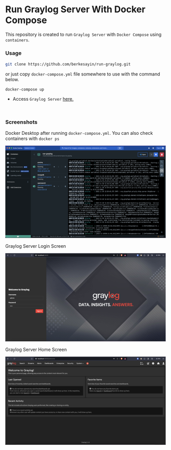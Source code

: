 # Run Graylog Server With Docker Compose

This repository is created to run `Graylog Server` with `Docker Compose` using `containers`.

### Usage

```bash
git clone https://github.com/berkesayin/run-graylog.git
```

or just copy `docker-compose.yml` file somewhere to use with the command below.

```
docker-compose up
```

- Access `Graylog Server` [here.](http://localhost:9000)

<br/>

### Screenshots

Docker Desktop after running `docker-compose.yml`. You can also check containers with `docker ps`

![pic](assets/compose1.png)

Graylog Server Login Screen

![pic](assets/compose2.png)

Graylog Server Home Screen

![pic](assets/compose3.png)
